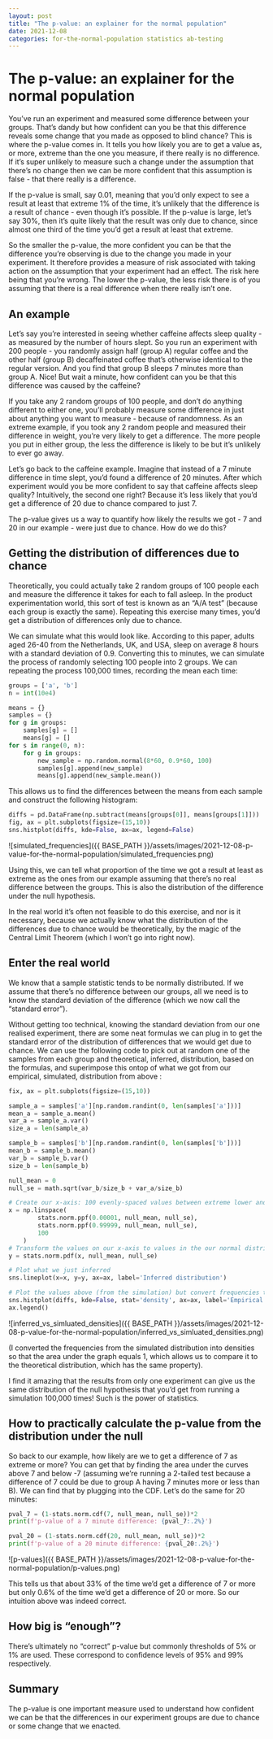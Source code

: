 ```yaml
---
layout: post
title: "The p-value: an explainer for the normal population"
date: 2021-12-08
categories: for-the-normal-population statistics ab-testing
---
```


# The p-value: an explainer for the normal population

You’ve run an experiment and measured some difference between your groups. That’s dandy but how confident can you be that this difference reveals some change that you made as opposed to blind chance? This is where the p-value comes in. It tells you how likely you are to get a value as, or more, extreme than the one you measure, if there really is no difference. If it’s super unlikely to measure such a change under the assumption that there’s no change then we can be more confident that this assumption is false - that there really is a difference.

If the p-value is small, say 0.01, meaning that you’d only expect to see a result at least that extreme 1% of the time, it’s unlikely that the difference is a result of chance - even though it’s possible. If the p-value is large, let’s say 30%, then it’s quite likely that the result was only due to chance, since almost one third of the time you’d get a result at least that extreme.

So the smaller the p-value, the more confident you can be that the difference you’re observing is due to the change you made in your experiment. It therefore provides a measure of risk associated with taking action on the assumption that your experiment had an effect. The risk here being that you’re wrong. The lower the p-value, the less risk there is of you assuming that there is a real difference when there really isn’t one.

## An example

Let’s say you’re interested in seeing whether caffeine affects sleep quality - as measured by the number of hours slept. So you run an experiment with 200 people - you randomly assign half (group A) regular coffee and the other half (group B) decaffeinated coffee that’s otherwise identical to the regular version. And you find that group B sleeps 7 minutes more than group A. Nice! But wait a minute, how confident can you be that this difference was caused by the caffeine? 

If you take any 2 random groups of 100 people, and don’t do anything different to either one, you’ll probably measure some difference in just about anything you want to measure - because of randomness. As an extreme example, if you took any 2 random people and measured their difference in weight, you’re very likely to get a difference. The more people you put in either group, the less the difference is likely to be but it’s unlikely to ever go away.

Let’s go back to the caffeine example. Imagine that instead of a 7 minute difference in time slept, you’d found a difference of 20 minutes. After which experiment would you be more confident to say that caffeine affects sleep quality? Intuitively, the second one right? Because it’s less likely that you’d get a difference of 20 due to chance compared to just 7. 

The p-value gives us a way to quantify how likely the results we got - 7 and 20 in our example - were just due to chance. How do we do this?

## Getting the distribution of differences due to chance

Theoretically, you could actually take 2 random groups of 100 people each and measure the difference it takes for each to fall asleep. In the product experimentation world, this sort of test is known as an  “A/A test” (because each group is exactly the same). Repeating this exercise many times, you’d get a distribution of differences only due to chance.

We can simulate what this would look like. According to this paper, adults aged 26-40 from the Netherlands, UK, and USA, sleep on average 8 hours with a standard deviation of 0.9. Converting this to minutes, we can simulate the process of randomly selecting 100 people into 2 groups. We can repeating the process 100,000 times, recording the mean each time:

```python
groups = ['a', 'b']
n = int(10e4)

means = {}
samples = {}
for g in groups:
    samples[g] = []
    means[g] = []
for s in range(0, n):
    for g in groups:
        new_sample = np.random.normal(8*60, 0.9*60, 100)
        samples[g].append(new_sample)
        means[g].append(new_sample.mean())
```

This allows us to find the differences between the means from each sample and construct the following histogram:

```python
diffs = pd.DataFrame(np.subtract(means[groups[0]], means[groups[1]]))
fig, ax = plt.subplots(figsize=(15,10))
sns.histplot(diffs, kde=False, ax=ax, legend=False)
```
![simulated_frequencies]({{ BASE_PATH }}/assets/images/2021-12-08-p-value-for-the-normal-population/simulated_frequencies.png)


Using this, we can tell what proportion of the time we got a result at least as extreme as the ones from our example assuming that there’s no real difference between the groups. This is also the distribution of the difference under the null hypothesis.

In the real world it’s often not feasible to do this exercise, and nor is it necessary, because we actually know what the distribution of the differences due to chance would be theoretically, by the magic of the Central Limit Theorem (which I won’t go into right now).

## Enter the real world

We know that a sample statistic tends to be normally distributed. If we assume that there’s no difference between our groups, all we need is to know the standard deviation of the difference (which we now call the “standard error”). 

Without getting too technical, knowing the standard deviation from our one realised experiment, there are some neat formulas we can plug in to get the standard error of the distribution of differences that we would get due to chance. We can use the following code to pick out at random one of the samples from each group and theoretical, inferred, distribution, based on the formulas, and superimpose this ontop of what we got from our empirical, simulated, distribution from above :

```python
fix, ax = plt.subplots(figsize=(15,10))

sample_a = samples['a'][np.random.randint(0, len(samples['a']))]
mean_a = sample_a.mean()
var_a = sample_a.var()
size_a = len(sample_a)

sample_b = samples['b'][np.random.randint(0, len(samples['b']))]   
mean_b = sample_b.mean()
var_b = sample_b.var()
size_b = len(sample_b)

null_mean = 0
null_se = math.sqrt(var_b/size_b + var_a/size_b)

# Create our x-axis: 100 evenly-spaced values between extreme lower and upper values of the distribution
x = np.linspace(
        stats.norm.ppf(0.00001, null_mean, null_se),
        stats.norm.ppf(0.99999, null_mean, null_se), 
        100
    )
# Transform the values on our x-axis to values in the our normal distribution
y = stats.norm.pdf(x, null_mean, null_se)

# Plot what we just inferred
sns.lineplot(x=x, y=y, ax=ax, label='Inferred distribution')

# Plot the values above (from the simulation) but convert frequencies to density
sns.histplot(diffs, kde=False, stat='density', ax=ax, label='Empirical distribution')
ax.legend()
```
![inferred_vs_simluated_densities]({{ BASE_PATH }}/assets/images/2021-12-08-p-value-for-the-normal-population/inferred_vs_simluated_densities.png)


(I converted the frequencies from the simulated distribution into densities so that the area under the graph equals 1, which allows us to compare it to the theoretical distribution, which has the same property).

I find it amazing that the results from only one experiment can give us the same distribution of the null hypothesis that you’d get from running a simulation 100,000 times! Such is the power of statistics.

## How to practically calculate the p-value from the distribution under the null

So back to our example, how likely are we to get a difference of 7 as extreme or more? You can get that by finding the area under the curves above 7 and below -7 (assuming we’re running a 2-tailed test because a difference of 7 could be due to group A having 7 minutes more or less than B). We can find that by plugging into the CDF. Let’s do the same for 20 minutes:

```python
pval_7 = (1-stats.norm.cdf(7, null_mean, null_se))*2
print(f'p-value of a 7 minute difference: {pval_7:.2%}')

pval_20 = (1-stats.norm.cdf(20, null_mean, null_se))*2
print(f'p-value of a 20 minute difference: {pval_20:.2%}')
```
![p-values]({{ BASE_PATH }}/assets/images/2021-12-08-p-value-for-the-normal-population/p-values.png)


This tells us that about 33% of the time we’d get a difference of 7 or more but only 0.6% of the time we’d get a difference of 20 or more. So our intuition above was indeed correct.

## How big is “enough”?

There’s ultimately no “correct” p-value but commonly thresholds of 5% or 1% are used. These correspond to confidence levels of 95% and 99% respectively.

## Summary

The p-value is one important measure used to understand how confident we can be that the differences in our experiment groups are due to chance or some change that we enacted.
